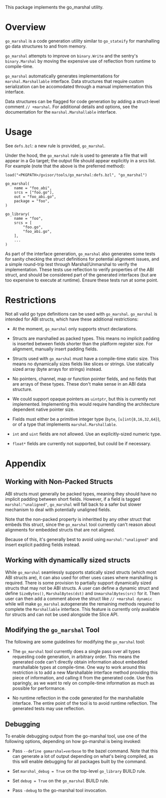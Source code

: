 This package implements the go_marshal utility.

# Overview

`go_marshal` is a code generation utility similar to `go_stateify` for
marshalling go data structures to and from memory.

`go_marshal` attempts to improve on `binary.Write` and the sentry's
`binary.Marshal` by moving the expensive use of reflection from runtime to
compile-time.

`go_marshal` automatically generates implementations for `marshal.Marshallable`
interface. Data structures that require custom serialization can be accomodated
through a manual implementation this interface.

Data structures can be flagged for code generation by adding a struct-level
comment `// +marshal`. For additional details and options, see the documentation
for the `marshal.Marshallable` interface.

# Usage

See `defs.bzl`: a new rule is provided, `go_marshal`.

Under the hood, the `go_marshal` rule is used to generate a file that will
appear in a Go target; the output file should appear explicitly in a srcs list.
For example (note that the above is the preferred method):

```
load("<PKGPATH>/gvisor/tools/go_marshal:defs.bzl", "go_marshal")

go_marshal(
    name = "foo_abi",
    srcs = ["foo.go"],
    out = "foo_abi.go",
    package = "foo",
)

go_library(
    name = "foo",
    srcs = [
        "foo.go",
        "foo_abi.go",
    ],
    ...
)
```

As part of the interface generation, `go_marshal` also generates some tests for
sanity checking the struct definitions for potential alignment issues, and a
simple round-trip test through Marshal/Unmarshal to verify the implementation.
These tests use reflection to verify properties of the ABI struct, and should be
considered part of the generated interfaces (but are too expensive to execute at
runtime). Ensure these tests run at some point.

# Restrictions

Not all valid go type definitions can be used with `go_marshal`. `go_marshal` is
intended for ABI structs, which have these additional restrictions:

-   At the moment, `go_marshal` only supports struct declarations.

-   Structs are marshalled as packed types. This means no implicit padding is
    inserted between fields shorter than the platform register size. For
    alignment, manually insert padding fields.

-   Structs used with `go_marshal` must have a compile-time static size. This
    means no dynamically sizes fields like slices or strings. Use statically
    sized array (byte arrays for strings) instead.

-   No pointers, channel, map or function pointer fields, and no fields that are
    arrays of these types. These don't make sense in an ABI data structure.

-   We could support opaque pointers as `uintptr`, but this is currently not
    implemented. Implementing this would require handling the architecture
    dependent native pointer size.

-   Fields must either be a primitive integer type (`byte`,
    `[u]int{8,16,32,64}`), or of a type that implements `marshal.Marshallable`.

-   `int` and `uint` fields are not allowed. Use an explicitly-sized numeric
    type.

-   `float*` fields are currently not supported, but could be if necessary.

# Appendix

## Working with Non-Packed Structs

ABI structs must generally be packed types, meaning they should have no implicit
padding between short fields. However, if a field is tagged
`marshal:"unaligned"`, `go_marshal` will fall back to a safer but slower
mechanism to deal with potentially unaligned fields.

Note that the non-packed property is inheritted by any other struct that embeds
this struct, since the `go_marshal` tool currently can't reason about alignments
for embedded structs that are not aligned.

Because of this, it's generally best to avoid using `marshal:"unaligned"` and
insert explicit padding fields instead.

## Working with dynamically sized structs

While `go_marshal` seamlessly supports statically sized structs (which most ABI
structs are), it can also used for other uses cases where marshalling is
required. There is some provision to partially support dynamically sized structs
that may not be ABI structs. A user can define a dynamic struct and define
`SizeBytes()`, `MarshalBytes(dst)` and `UnmarshalBytes(src)` for it. Then user
can then add a comment above the struct like `// +marshal dynamic` while will
make `go_marshal` autogenerate the remaining methods required to complete the
`Marshallable` interface. This feature is currently only available for structs
and can not be used alongside the Slice API.

## Modifying the `go_marshal` Tool

The following are some guidelines for modifying the `go_marshal` tool:

-   The `go_marshal` tool currently does a single pass over all types requesting
    code generation, in arbitrary order. This means the generated code can't
    directly obtain information about embedded marshallable types at
    compile-time. One way to work around this restriction is to add a new
    Marshallable interface method providing this piece of information, and
    calling it from the generated code. Use this sparingly, as we want to rely
    on compile-time information as much as possible for performance.

-   No runtime reflection in the code generated for the marshallable interface.
    The entire point of the tool is to avoid runtime reflection. The generated
    tests may use reflection.

## Debugging

To enable debugging output from the go-marshal tool, use one of the following
options, depending on how go-marshal is being invoked:

-   Pass `--define gomarshal=verbose` to the bazel command. Note that this can
    generate a lot of output depending on what's being compiled, as this will
    enable debugging for all packages built by the command.

-   Set `marshal_debug = True` on the top-level `go_library` BUILD rule.

-   Set `debug = True` on the `go_marshal` BUILD rule.

-   Pass `-debug` to the go-marshal tool invocation.
